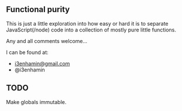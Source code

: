 ## Functional purity

This is just a little exploration into how easy or hard it is to separate
JavaScript(/node) code into a collection of mostly pure little functions.

Any and all comments welcome... 

I can be found at:
- i3enhamin@gmail.com
- @i3enhamin

## TODO

Make globals immutable.